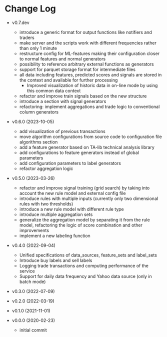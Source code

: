 # Change Log

* v0.7.dev
  * introduce a generic format for output functions like notifiers and traders
  * make server and the scripts work with different frequencies rather than only 1 minute
  * restructure config for ML-features making their configuration closer to normal features and normal generators
  * possibility to reference arbitrary external functions as generators  
  * support for parquet storage format for intermediate files
  * all data including features, predicted scores and signals are stored in the context and available for further processing
    * Improved visualization of historic data in on-line mode by using this common data context
  * refactor and improve train signals based on the new structure
  * introduce a section with signal generators
  * refactoring: implement aggregations and trade logic to conventional column generators

* v0.6.0 (2023-10-05)
  * add visualization of previous transactions
  * move algorithm configurations from source code to configuration file algorithms section
  * add a feature generator based on TA-lib technical analysis library
  * add configurations to feature generators instead of global parameters
  * add configuration parameters to label generators
  * refactor aggregation logic

* v0.5.0 (2023-03-26)
  * refactor and improve signal training (grid search) by taking into account the new rule model and external config file 
  * introduce rules with multiple inputs (currently only two dimensional rules with two thresholds)
  * introduce a new rule model with different rule type 
  * introduce multiple aggregation sets
  * generalize the aggregation model by separating it from the rule model, refactoring the logic of score combination and other improvements
  * implement a new labeling function

* v0.4.0 (2022-09-04)
  * Unified specifications of data_sources, feature_sets and label_sets
  * Introduce buy labels and sell labels
  * Logging trade transactions and computing performance of the service
  * Support for daily data frequency and Yahoo data source (only in batch mode) 

* v0.3.0 (2022-07-09)

* v0.2.0 (2022-03-19)

* v0.1.0 (2021-11-01)

* v0.0.0 (2020-02-23)
  * initial commit
